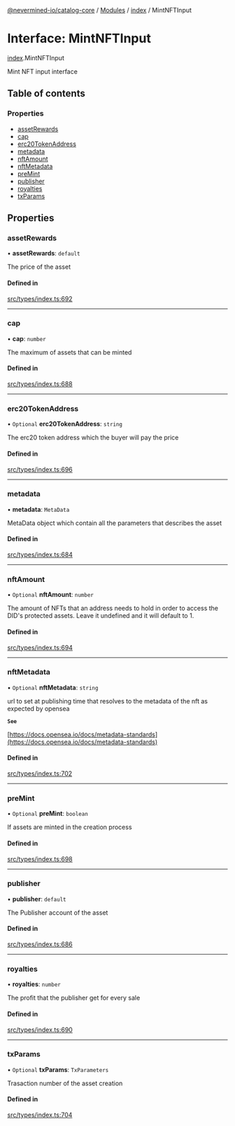 [@nevermined-io/catalog-core](../README.md) / [Modules](../modules.md) / [index](../modules/index.md) / MintNFTInput

# Interface: MintNFTInput

[index](../modules/index.md).MintNFTInput

Mint NFT input interface

## Table of contents

### Properties

- [assetRewards](index.MintNFTInput.md#assetrewards)
- [cap](index.MintNFTInput.md#cap)
- [erc20TokenAddress](index.MintNFTInput.md#erc20tokenaddress)
- [metadata](index.MintNFTInput.md#metadata)
- [nftAmount](index.MintNFTInput.md#nftamount)
- [nftMetadata](index.MintNFTInput.md#nftmetadata)
- [preMint](index.MintNFTInput.md#premint)
- [publisher](index.MintNFTInput.md#publisher)
- [royalties](index.MintNFTInput.md#royalties)
- [txParams](index.MintNFTInput.md#txparams)

## Properties

### assetRewards

• **assetRewards**: `default`

The price of the asset

#### Defined in

[src/types/index.ts:692](https://github.com/nevermined-io/components-catalog/blob/885bfce/lib/src/types/index.ts#L692)

___

### cap

• **cap**: `number`

The maximum of assets that can be minted

#### Defined in

[src/types/index.ts:688](https://github.com/nevermined-io/components-catalog/blob/885bfce/lib/src/types/index.ts#L688)

___

### erc20TokenAddress

• `Optional` **erc20TokenAddress**: `string`

The erc20 token address which the buyer will pay the price

#### Defined in

[src/types/index.ts:696](https://github.com/nevermined-io/components-catalog/blob/885bfce/lib/src/types/index.ts#L696)

___

### metadata

• **metadata**: `MetaData`

MetaData object which contain all the parameters that describes the asset

#### Defined in

[src/types/index.ts:684](https://github.com/nevermined-io/components-catalog/blob/885bfce/lib/src/types/index.ts#L684)

___

### nftAmount

• `Optional` **nftAmount**: `number`

The amount of NFTs that an address needs to hold in order to access the DID's protected assets. Leave it undefined and it will default to 1.

#### Defined in

[src/types/index.ts:694](https://github.com/nevermined-io/components-catalog/blob/885bfce/lib/src/types/index.ts#L694)

___

### nftMetadata

• `Optional` **nftMetadata**: `string`

url to set at publishing time that resolves to the metadata of the nft as expected by opensea

**`See`**

[https://docs.opensea.io/docs/metadata-standards](https://docs.opensea.io/docs/metadata-standards)

#### Defined in

[src/types/index.ts:702](https://github.com/nevermined-io/components-catalog/blob/885bfce/lib/src/types/index.ts#L702)

___

### preMint

• `Optional` **preMint**: `boolean`

If assets are minted in the creation process

#### Defined in

[src/types/index.ts:698](https://github.com/nevermined-io/components-catalog/blob/885bfce/lib/src/types/index.ts#L698)

___

### publisher

• **publisher**: `default`

The Publisher account of the asset

#### Defined in

[src/types/index.ts:686](https://github.com/nevermined-io/components-catalog/blob/885bfce/lib/src/types/index.ts#L686)

___

### royalties

• **royalties**: `number`

The profit that the publisher get for every sale

#### Defined in

[src/types/index.ts:690](https://github.com/nevermined-io/components-catalog/blob/885bfce/lib/src/types/index.ts#L690)

___

### txParams

• `Optional` **txParams**: `TxParameters`

Trasaction number of the asset creation

#### Defined in

[src/types/index.ts:704](https://github.com/nevermined-io/components-catalog/blob/885bfce/lib/src/types/index.ts#L704)
